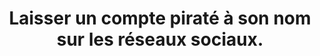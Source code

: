 ---
category: category-F3gC3Ox-MJpGbDCgSltLP
goodPractices:
- good-practice-LnrivnEBxKN8YbiMvYDpO
risks:
- Se faire voler son identité en ligne. Devenir l’objet de fausses publications (le
  pirate peut publier du contenu sur un compte en se faisant passer pour son titulaire).
title: 'Laisser un compte piraté à son nom sur les réseaux sociaux. '
uuid: vulnerability-Y5b1EysYn32XAowgHWZVg
visibleInCms: true
---